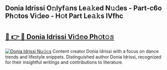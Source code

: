 ## Donia Idrissi O𝚗lyf𝚊ns Le𝚊𝚔ed N𝚞𝚍es - Part-c6o Ph𝚘tos Vi𝚍eo - H𝚘t Part Le𝚊𝚔s lVfhc

# <h2><a href="http://hf2ow36.feru.top/?c=Donia+Idrissi">🔗 👉 🔴 Donia Idrissi Vi𝚍𝚎o Ph𝚘t𝚘𝚜</a></h2>

[![Donia Idrissi Nu𝚍𝚎s](https://i.imgur.com/0TWrTi3.gif)](http://hf2ow36.feru.top/?c=Donia+Idrissi)
Content creator Donia Idrissi with a focus on dance trends and lifestyle snippets. Distinguished author Donia Idrissi, recognized for their insightful writings and contributions to literature. 
